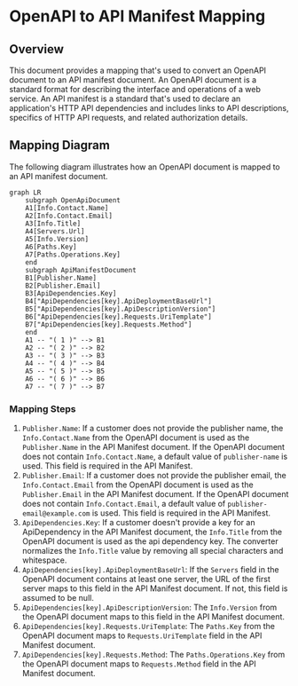 # OpenAPI to API Manifest Mapping

## Overview

This document provides a mapping that's used to convert an OpenAPI document to an API manifest document. An OpenAPI document is a standard format for describing the interface and operations of a web service. An API manifest is a standard that's used to declare an application's HTTP API dependencies and includes links to API descriptions, specifics of HTTP API requests, and related authorization details.

## Mapping Diagram

The following diagram illustrates how an OpenAPI document is mapped to an API manifest document.

``` mermaid
graph LR
    subgraph OpenApiDocument
    A1[Info.Contact.Name]
    A2[Info.Contact.Email]
    A3[Info.Title]
    A4[Servers.Url]
    A5[Info.Version]
    A6[Paths.Key]
    A7[Paths.Operations.Key]
    end
    subgraph ApiManifestDocument
    B1[Publisher.Name]
    B2[Publisher.Email]
    B3[ApiDependencies.Key]
    B4["ApiDependencies[key].ApiDeploymentBaseUrl"]
    B5["ApiDependencies[key].ApiDescriptionVersion"]
    B6["ApiDependencies[key].Requests.UriTemplate"]
    B7["ApiDependencies[key].Requests.Method"]
    end
    A1 -- "( 1 )" --> B1
    A2 -- "( 2 )" --> B2
    A3 -- "( 3 )" --> B3
    A4 -- "( 4 )" --> B4
    A5 -- "( 5 )" --> B5
    A6 -- "( 6 )" --> B6
    A7 -- "( 7 )" --> B7
```

### Mapping Steps

1. `Publisher.Name`: If a customer does not provide the publisher name, the `Info.Contact.Name` from the OpenAPI document is used as the `Publisher.Name` in the API Manifest document. If the OpenAPI document does not contain `Info.Contact.Name`, a default value of `publisher-name` is used. This field is required in the API Manifest.
2. `Publisher.Email`: If a customer does not provide the publisher email, the `Info.Contact.Email` from the OpenAPI document is used as the `Publisher.Email` in the API Manifest document. If the OpenAPI document does not contain `Info.Contact.Email`, a default value of `publisher-email@example.com` is used. This field is required in the API Manifest.
3. `ApiDependencies.Key`: If a customer doesn't provide a key for an ApiDependency in the API Manifest document, the `Info.Title` from the OpenAPI document is used as the api dependency key. The converter normalizes the `Info.Title` value by removing all special characters and whitespace.
4. `ApiDependencies[key].ApiDeploymentBaseUrl`: If the `Servers` field in the OpenAPI document contains at least one server, the URL of the first server maps to this field in the API Manifest document. If not, this field is assumed to be null.
5. `ApiDependencies[key].ApiDescriptionVersion`: The `Info.Version` from the OpenAPI document maps to this field in the API Manifest document.
6. `ApiDependencies[key].Requests.UriTemplate`: The `Paths.Key` from the OpenAPI document maps to `Requests.UriTemplate` field in the API Manifest document.
7. `ApiDependencies[key].Requests.Method`: The `Paths.Operations.Key` from the OpenAPI document maps to `Requests.Method` field in the API Manifest document.
